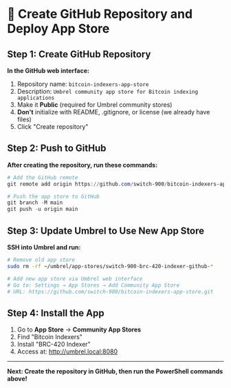 # 🎯 Create GitHub Repository and Deploy App Store

## Step 1: Create GitHub Repository
**In the GitHub web interface:**
1. Repository name: `bitcoin-indexers-app-store`
2. Description: `Umbrel community app store for Bitcoin indexing applications`
3. Make it **Public** (required for Umbrel community stores)
4. **Don't** initialize with README, .gitignore, or license (we already have files)
5. Click "Create repository"

## Step 2: Push to GitHub
**After creating the repository, run these commands:**

```powershell
# Add the GitHub remote
git remote add origin https://github.com/switch-900/bitcoin-indexers-app-store.git

# Push the app store to GitHub
git branch -M main
git push -u origin main
```

## Step 3: Update Umbrel to Use New App Store
**SSH into Umbrel and run:**

```bash
# Remove old app store
sudo rm -rf ~/umbrel/app-stores/switch-900-brc-420-indexer-github-*

# Add new app store via Umbrel web interface
# Go to: Settings → App Stores → Add Community App Store
# URL: https://github.com/switch-900/bitcoin-indexers-app-store.git
```

## Step 4: Install the App
1. Go to **App Store** → **Community App Stores**
2. Find "Bitcoin Indexers" 
3. Install "BRC-420 Indexer"
4. Access at: http://umbrel.local:8080

---
**Next: Create the repository in GitHub, then run the PowerShell commands above!**
